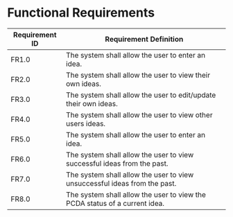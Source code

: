 # Functional Requirements

| Requirement ID     | Requirement Definition     |
| -------------  | -------------  |
| FR1.0 | The system shall allow the user to enter an idea.   |
| FR2.0 | The system shall allow the user to view their own ideas.   |
| FR3.0 | The system shall allow the user to edit/update their own ideas.   |
| FR4.0 | The system shall allow the user to view other users ideas.   |
| FR5.0 | The system shall allow the user to enter an idea.   |
| FR6.0 | The system shall allow the user to view successful ideas from the past.   |
| FR7.0 | The system shall allow the user to view unsuccessful ideas from the past.   |
| FR8.0 | The system shall allow the user to view the PCDA status of a current idea.   |
